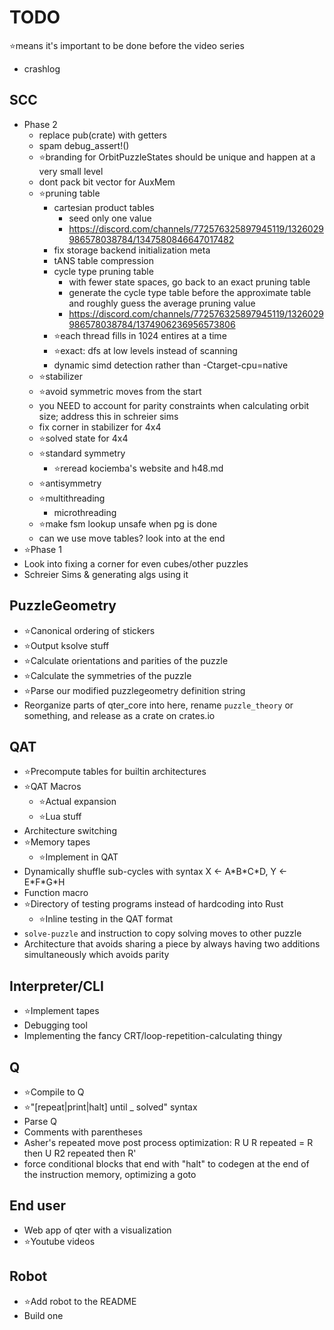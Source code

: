 <!-- cspell:disable -->

# TODO

⭐means it's important to be done before the video series

- crashlog

## SCC

- Phase 2
  - replace pub(crate) with getters
  - spam debug_assert!()
  - ⭐branding for OrbitPuzzleStates should be unique and happen at a very small level
  - dont pack bit vector for AuxMem
  - ⭐pruning table
    - cartesian product tables
      - seed only one value
      - <https://discord.com/channels/772576325897945119/1326029986578038784/1347580846647017482>
    - fix storage backend initialization meta
    - tANS table compression
    - cycle type pruning table
      - with fewer state spaces, go back to an exact pruning table
      - generate the cycle type table before the approximate table and roughly guess the average pruning value
      - <https://discord.com/channels/772576325897945119/1326029986578038784/1374906236956573806>
    - ⭐each thread fills in 1024 entires at a time
    - ⭐exact: dfs at low levels instead of scanning
    - dynamic simd detection rather than -Ctarget-cpu=native
  - ⭐stabilizer
  - ⭐avoid symmetric moves from the start
  - you NEED to account for parity constraints when calculating orbit size; address this in schreier sims
  - fix corner in stabilizer for 4x4
  - ⭐solved state for 4x4
  - ⭐standard symmetry
    - ⭐reread kociemba's website and h48.md
  - ⭐antisymmetry
  - ⭐multithreading
    - microthreading
  - ⭐make fsm lookup unsafe when pg is done
  - can we use move tables? look into at the end
- ⭐Phase 1
- Look into fixing a corner for even cubes/other puzzles
- Schreier Sims & generating algs using it

## PuzzleGeometry

- ⭐Canonical ordering of stickers
- ⭐Output ksolve stuff
- ⭐Calculate orientations and parities of the puzzle
- ⭐Calculate the symmetries of the puzzle
- ⭐Parse our modified puzzlegeometry definition string
- Reorganize parts of qter_core into here, rename `puzzle_theory` or something, and release as a crate on crates.io

## QAT

- ⭐Precompute tables for builtin architectures
- ⭐QAT Macros
  - ⭐Actual expansion
  - ⭐Lua stuff
- Architecture switching
- ⭐Memory tapes
  - ⭐Implement in QAT
- Dynamically shuffle sub-cycles with syntax X ← A\*B\*C\*D, Y ← E\*F\*G\*H
- Function macro
- ⭐Directory of testing programs instead of hardcoding into Rust
  - ⭐Inline testing in the QAT format
- `solve-puzzle` and instruction to copy solving moves to other puzzle
- Architecture that avoids sharing a piece by always having two additions simultaneously which avoids parity

## Interpreter/CLI

- ⭐Implement tapes
- Debugging tool
- Implementing the fancy CRT/loop-repetition-calculating thingy

## Q

- ⭐Compile to Q
- ⭐"[repeat|print|halt] until _ solved" syntax
- Parse Q
- Comments with parentheses
- Asher's repeated move post process optimization: R U R repeated = R then U R2 repeated then R'
- force conditional blocks that end with "halt" to codegen at the end of the instruction memory, optimizing a goto

## End user

- Web app of qter with a visualization
- ⭐Youtube videos

## Robot

- ⭐Add robot to the README
- Build one
